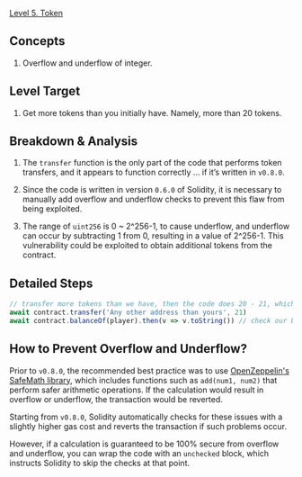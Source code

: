 [Level 5. Token](https://ethernaut.openzeppelin.com/level/0x478f3476358Eb166Cb7adE4666d04fbdDB56C407)

## Concepts

1. Overflow and underflow of integer.

## Level Target

1. Get more tokens than you initially have. Namely, more than 20 tokens.

## Breakdown & Analysis

1. The `transfer` function is the only part of the code that performs token transfers, and it appears to function correctly … if it’s written in `v0.8.0`.

2. Since the code is written in version `0.6.0` of Solidity, it is necessary to manually add overflow and underflow checks to prevent this flaw from being exploited.

3. The range of `uint256` is 0 ~ 2^256-1, to cause underflow, and underflow can occur by subtracting 1 from 0, resulting in a value of 2^256-1. This vulnerability could be exploited to obtain additional tokens from the contract.

## Detailed Steps

```js
// transfer more tokens than we have, then the code does 20 - 21, which causes underflow, now the balance becomes 2^256-1
await contract.transfer('Any other address than yours', 21)
await contract.balanceOf(player).then(v => v.toString()) // check our balance now
```

## How to Prevent Overflow and Underflow?

Prior to `v0.8.0`, the recommended best practice was to use [OpenZeppelin's SafeMath library](https://docs.openzeppelin.com/contracts/2.x/api/math), which includes functions such as `add(num1, num2)` that perform safer arithmetic operations. If the calculation would result in overflow or underflow, the transaction would be reverted.

Starting from `v0.8.0`, Solidity automatically checks for these issues with a slightly higher gas cost and reverts the transaction if such problems occur.

However, if a calculation is guaranteed to be 100% secure from overflow and underflow, you can wrap the code with an `unchecked` block, which instructs Solidity to skip the checks at that point.
